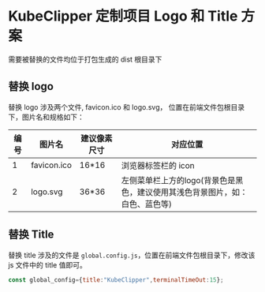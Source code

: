 # KubeClipper 定制项目 Logo 和 Title 方案

需要被替换的文件均位于打包生成的 dist 根目录下

## 替换 logo

替换 logo 涉及两个文件, favicon.ico 和 logo.svg， 位置在前端文件包根目录下，图片名和规格如下：

| 编号 | 图片名      | 建议像素尺寸 | 对应位置                                                     |
| ---- | ----------- | ------------ | ------------------------------------------------------------ |
| 1    | favicon.ico | 16*16        | 浏览器标签栏的 icon                                           |
| 2    | logo.svg    | 36*36        | 左侧菜单栏上方的logo(背景色是黑色，建议使用其浅色背景图片，如：白色、蓝色等) |

## 替换 Title

替换 title 涉及的文件是 `global.config.js`，位置在前端文件包根目录下，修改该 js 文件中的 title 值即可。

```js
const global_config={title:"KubeClipper",terminalTimeOut:15};
```
